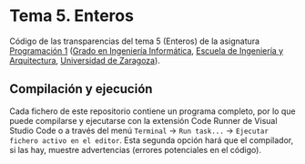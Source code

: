 # Tema 5. Enteros

Código de las transparencias del tema 5 (Enteros) de la asignatura [Programación 1](https://github.com/prog1-eina) ([Grado en Ingeniería Informática](https://webdiis.unizar.es/~silarri/coordinadorGrado/), [Escuela de Ingeniería y Arquitectura](https://eina.unizar.es/), [Universidad de Zaragoza](https://www.unizar.es/)).

## Compilación y ejecución

Cada fichero de este repositorio contiene un programa completo, por lo que puede compilarse y ejecutarse con la extensión Code Runner de Visual Studio Code o a través del menú ``Terminal`` &rarr; ``Run task...`` &rarr; ``Ejecutar fichero activo en el editor``. Esta segunda opción hará que el compilador, si las hay, muestre advertencias (errores potenciales en el código).
